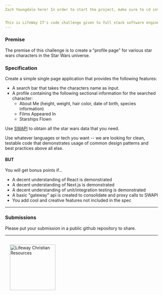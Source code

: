 ```yaml
---
Zach Youngdale here! In order to start the project, make sure to cd into the /star-wars folder and then run npm start!


This is LifeWay IT's code challenge given to full stack software engineering candidates! Interested in working with our team? Check out open positions [here](http://tech.lifeway.com/)
---
```


### Premise

The premise of this challenge is to create a "profile page" for various star wars characters in the Star Wars universe.

### Specification

Create a simple single page application that provides the following features:

- A search bar that takes the characters name as input.
- A profile containing the following sectional information for the searched character:
  - About Me (height, weight, hair color, date of birth, species information)
  - Films Appeared In
  - Starships Flown

Use [SWAPI](https://swapi.dev/) to obtain all the star wars data that you need.

Use whatever languages or tech you want -- we are looking for clean, testable code that demonstrates usage of common design patterns and best practices above all else.

#### BUT

You will get bonus points if...

- A decent understanding of React is demonstrated
- A decent understanding of Next.js is demonstrated
- A decent understanding of unit/integration testing is demonstrated
- A basic "gateway" api is created to consolidate and proxy calls to SWAPI
- You add cool and creative features not included in the spec

---

### Submissions

Please put your submission in a public github repository to share.

---

<div class="footer">
  <img src="https://commerce-notification-service-uat.s3.amazonaws.com/emails/Lifewaylogo__RGB_gray_flat.png" alt="Lifeway Christian Resources" width="150" style="padding: 1rem;">
</div>
